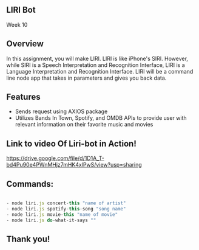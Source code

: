 ## LIRI Bot
Week 10


## Overview
In this assignment, you will make LIRI. LIRI is like iPhone's SIRI. However, while SIRI is a Speech Interpretation and Recognition Interface, LIRI is a Language Interpretation and Recognition Interface. LIRI will be a command line node app that takes in parameters and gives you back data.

## Features
- Sends request using AXIOS package
- Utilizes Bands In Town, Spotify, and OMDB APIs to provide user with relevant information on their favorite music and movies

## Link to video Of Liri-bot in Action!
https://drive.google.com/file/d/1D1A_T-bd4Pu90e4PWnMHjz7mHK4xlPwS/view?usp=sharing

## Commands:

```javascript

- node liri.js concert-this "name of artist"
- node liri.js spotify-this-song "song name"
- node liri.js movie-this "name of movie"
- node liri.js do-what-it-says ""

```

## Thank you!

